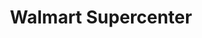 ---
title: "Walmart Supercenter"
url: /chandler/walmart-supercenter-east-germann-road/
shop: Supermarkt
---
